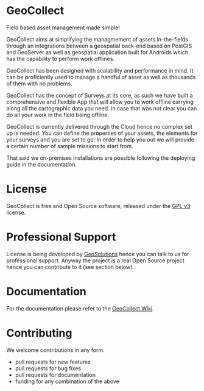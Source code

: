 # GeoCollect
Field based asset management made simple!

GeoCollect aims at simplifying the managmement of assets in-the-fields through an integrations between a geospatial back-end based on PostGIS and GeoServer as well as geospatial application built for Androids which has the capability to perform work offlines.

GeoCollect has been designed with scalability and performance in mind. It can be proficiently used to manage a handful of asset as well as thousands of them with no problems.

GeoCollect has the concept of Surveys at its core, as such we have built a comprehensive and flexible App that will allow you to work offline carrying along all the cartographic data you need.
In case that was not clear you can do all your work in the field being offline.

GeoCollect is currently delivered through the Cloud hence no complex set up is needed. You can define the properties of your assets, the elements for your surveys and you are set to go. In order to help you out we will provide a certain number of sample missions to start from.

That said we on-premises installations are possible following the deploying guide in the documentation.

# License
GeoCollect is free and Open Source software, released under the [GPL v3](http://www.gnu.org/licenses/gpl.html) license.

# Professional Support
License is being developed by [GeoSolutions](http://www.geo-solutions.it/) hence you can talk to us for professional support. Anyway the project is a real Open Source project hence you can contribute to it (see section below).

# Documentation
For the documentation please refer to the [GeoCollect Wiki](https://github.com/geosolutions-it/GeoCollect/wiki).

# Contributing
We welcome contributions in any form:

* pull requests for new features
* pull requests for bug fixes
* pull requests for documentation
* funding for any combination of the above
